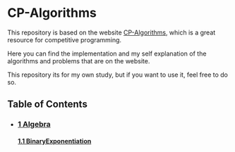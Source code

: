 # CP-Algorithms
This repository is based on the website [CP-Algorithms](https://cp-algorithms.com/), which is a great resource for competitive programming.

Here you can find the implementation and my self explanation of the algorithms and problems that are on the website.

This repository its for my own study, but if you want to use it, feel free to do so.

## Table of Contents
- ### [1 Algebra](/01Algebra)
  #### [1.1 BinaryExponentiation](/01Algebra/01-BinaryExponentiation)
